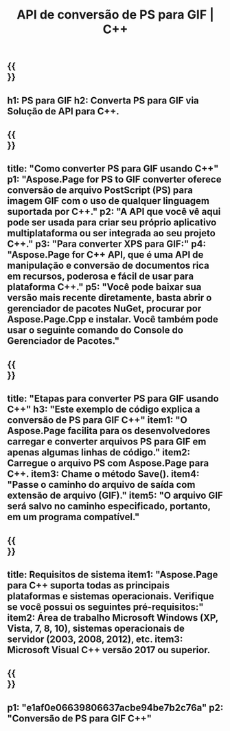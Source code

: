 ﻿---
translation: true
template: /_templates/_conversion-child-cpp.md
title: API de conversão de PS para GIF | C++
url: /cpp/conversion/ps-to-gif/
description: Conversão de PS para GIF fornecida por Aspose.Page para solução de API C++. Funciona em C++ Runtime Environment para Windows de 32 bits, Windows de 64 bits e Linux de 64 bits.
informat: PS
outformat: GIF
otherformats: XPS EPS
---

{{<section banner>}}
---
h1: PS para GIF
h2: Converta PS para GIF via Solução de API para C++.
---

{{<section overview>}}
---
title: "Como converter PS para GIF usando C++"
p1: "Aspose.Page for PS to GIF converter oferece conversão de arquivo PostScript (PS) para imagem GIF com o uso de qualquer linguagem suportada por C++."
p2: "A API que você vê aqui pode ser usada para criar seu próprio aplicativo multiplataforma ou ser integrada ao seu projeto C++."
p3: "Para converter XPS para GIF:"
p4: "Aspose.Page for C++ API, que é uma API de manipulação e conversão de documentos rica em recursos, poderosa e fácil de usar para plataforma C++."
p5: "Você pode baixar sua versão mais recente diretamente, basta abrir o gerenciador de pacotes NuGet, procurar por Aspose.Page.Cpp e instalar. Você também pode usar o seguinte comando do Console do Gerenciador de Pacotes."
---

{{<section feature1>}}
---
title: "Etapas para converter PS para GIF usando C++"
h3: "Este exemplo de código explica a conversão de PS para GIF C++"
item1: "O Aspose.Page facilita para os desenvolvedores carregar e converter arquivos PS para GIF em apenas algumas linhas de código."
item2: Carregue o arquivo PS com Aspose.Page para C++.
item3: Chame o método Save().
item4: "Passe o caminho do arquivo de saída com extensão de arquivo (GIF)."
item5: "O arquivo GIF será salvo no caminho especificado, portanto, em um programa compatível."
---

{{<section feature2>}}
---
title: Requisitos de sistema
item1: "Aspose.Page para C++ suporta todas as principais plataformas e sistemas operacionais. Verifique se você possui os seguintes pré-requisitos:"
item2: Área de trabalho Microsoft Windows (XP, Vista, 7, 8, 10), sistemas operacionais de servidor (2003, 2008, 2012), etc.
item3: Microsoft Visual C++ versão 2017 ou superior.
---

{{<section gist>}}
---
p1: "e1af0e06639806637acbe94be7b2c76a"
p2: "Conversão de PS para GIF C++"
---
